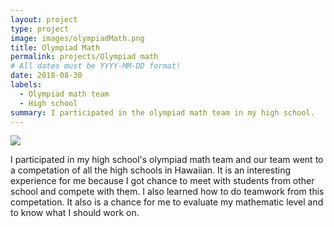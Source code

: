 ```yaml
---
layout: project
type: project
image: images/olympiadMath.png
title: Olympiad Math
permalink: projects/Olympiad math
# All dates must be YYYY-MM-DD format!
date: 2018-08-30
labels:
  - Olympiad math team
  - High school
summary: I participated in the olympiad math team in my high school.
---
```


<img class="ui image" src="{{ site.baseurl }}/images/olympiadMath.png">

I participated in my high school's olympiad math team and our team went to a competation of all the high schools in Hawaiian. It is an interesting experience for me because I got chance to meet with students from other school and compete with them. I also learned how to do teamwork from this competation. It also is a chance for me to evaluate my mathematic level and to know what I should work on.  
